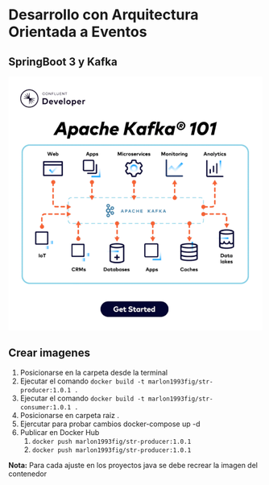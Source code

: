# Desarrollo con Arquitectura Orientada a Eventos
## SpringBoot 3 y Kafka

![Alt text](1711386064706.gif)

## Crear imagenes
1. Posicionarse en la carpeta desde la terminal
2. Ejecutar el comando `docker build -t marlon1993fig/str-producer:1.0.1 .`
3. Ejecutar el comando `docker build -t marlon1993fig/str-consumer:1.0.1 .`
4. Posicionarse en carpeta raiz .
5. Ejercutar para probar cambios docker-compose up -d
6. Publicar en Docker Hub
    1. `docker push marlon1993fig/str-producer:1.0.1`
    2. `docker push marlon1993fig/str-producer:1.0.1`

**Nota:** Para cada ajuste en los proyectos java se debe recrear la imagen del contenedor
